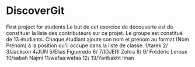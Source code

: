 ﻿# DiscoverGit
First project for students
Le but de cet exercice de découverte est de constituer la liste des contributeurs sur ce projet.
Le groupe est constitué de 13 étudiants. Chaque étudiant ajoute son nom et prénom au format (Nom Prénom) à la position qu'il occupe dans la liste de classe.
1/tarek
2/
3/Jackson
4/JUN
5/Elias Figueredo
6/
7/IDJERI Zohra
8/
9/ Frédéric Leroux
10/sabah Najmi
11/wafaa:wafaa
12/
13/Yaribakht Iman
